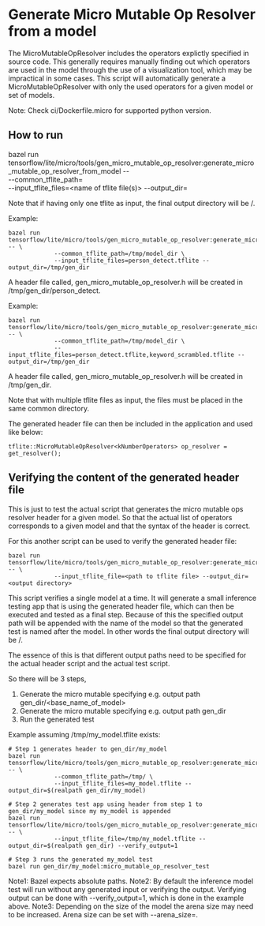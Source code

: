# Generate Micro Mutable Op Resolver from a model

The MicroMutableOpResolver includes the operators explictly specified in source code.
This generally requires manually finding out which operators are used in the model through the use of a visualization tool, which may be impractical in some cases.
This script will automatically generate a MicroMutableOpResolver with only the used operators for a given model or set of models.

Note: Check ci/Dockerfile.micro for supported python version.

## How to run

bazel run tensorflow/lite/micro/tools/gen_micro_mutable_op_resolver:generate_micro_mutable_op_resolver_from_model -- \
             --common_tflite_path=<path to tflite file> \
             --input_tflite_files=<name of tflite file(s)> --output_dir=<output directory>

Note that if having only one tflite as input, the final output directory will be <output directory>/<base name of model>.

Example:

```
bazel run tensorflow/lite/micro/tools/gen_micro_mutable_op_resolver:generate_micro_mutable_op_resolver_from_model -- \
             --common_tflite_path=/tmp/model_dir \
             --input_tflite_files=person_detect.tflite --output_dir=/tmp/gen_dir
```

A header file called, gen_micro_mutable_op_resolver.h will be created in /tmp/gen_dir/person_detect.

Example:

```
bazel run tensorflow/lite/micro/tools/gen_micro_mutable_op_resolver:generate_micro_mutable_op_resolver_from_model -- \
             --common_tflite_path=/tmp/model_dir \
             --input_tflite_files=person_detect.tflite,keyword_scrambled.tflite --output_dir=/tmp/gen_dir
```
A header file called, gen_micro_mutable_op_resolver.h will be created in /tmp/gen_dir.

Note that with multiple tflite files as input, the files must be placed in the same common directory.

The generated header file can then be included in the application and used like below:

```
tflite::MicroMutableOpResolver<kNumberOperators> op_resolver = get_resolver();
```

## Verifying the content of the generated header file

This is just to test the actual script that generates the micro mutable ops resolver header for a given model.
So that the actual list of operators corresponds to a given model and that the syntax of the header is correct.

For this another script can be used to verify the generated header file:

```
bazel run tensorflow/lite/micro/tools/gen_micro_mutable_op_resolver:generate_micro_mutable_op_resolver_from_model_test -- \
             --input_tflite_file=<path to tflite file> --output_dir=<output directory>
```

This script verifies a single model at a time. It will generate a small inference testing app that is using the generated header file, which can then be executed and tested as a final step.
Because of this the specified output path will be appended with the name of the model so that the generated test is named after the model.
In other words the final output directory will be <output directory>/<base name of model>.

The essence of this is that different output paths need to be specified for the actual header script and the actual test script.

So there will be 3 steps,
1) Generate the micro mutable specifying e.g. output path gen_dir/<base_name_of_model>
2) Generate the micro mutable specifying e.g. output path gen_dir
3) Run the generated test

Example assuming /tmp/my_model.tflite exists:

```
# Step 1 generates header to gen_dir/my_model
bazel run tensorflow/lite/micro/tools/gen_micro_mutable_op_resolver:generate_micro_mutable_op_resolver_from_model -- \
             --common_tflite_path=/tmp/ \
             --input_tflite_files=my_model.tflite --output_dir=$(realpath gen_dir/my_model)

# Step 2 generates test app using header from step 1 to gen_dir/my_model since my my_model is appended
bazel run tensorflow/lite/micro/tools/gen_micro_mutable_op_resolver:generate_micro_mutable_op_resolver_from_model_test -- \
             --input_tflite_file=/tmp/my_model.tflite --output_dir=$(realpath gen_dir) --verify_output=1

# Step 3 runs the generated my_model test
bazel run gen_dir/my_model:micro_mutable_op_resolver_test

```

Note1: Bazel expects absolute paths.
Note2: By default the inference model test will run without any generated input or verifying the output. Verifying output can be done with --verify_output=1, which is done in the example above.
Note3: Depending on the size of the model the arena size may need to be increased. Arena size can be set with --arena_size=<size>.
